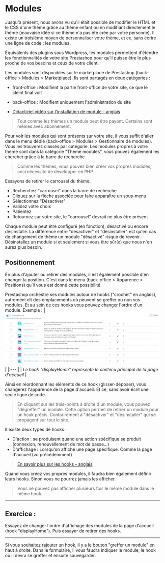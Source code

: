 # Modules

Jusqu'à présent, nous avons vu qu'il était possible de modifier le HTML et le CSS d'une thème grâce au thème enfant ou en modifiant directement le thème (mauvaise idée si ce thème n'a pas été crée par votre personne). Il existe un troisième moyen de personnaliser votre thème, et ce, sans écrire une ligne de code : les modules.

Équivalents des plugins sous Wordpress, les modules permettent d'étendre les fonctionnalités de votre site Prestashop pour qu'il puisse être le plus proche de vos besoins et ceux de votre client.

Les modules sont disponibles sur le marketplace de Prestashop (back-office > Modules > Marketplace). Ils sont partagés en deux catégories :
- front-office : Modifient la partie front-office de votre site, ce que le cleint final voit
- back-office : Modifient uniquement l'administration du site

- [Didacticiel vidéo sur l'installation de module - anglais](https://www.youtube.com/watch?v=nG3VSMQ593s&t=125s)

> Tout comme les thèmes un module peut être payant. Certains sont mêmes avec abonnement.

Pour voir les modules qui sont présents sur votre site, il vous suffit d'aller dans le menu dédié (back-office > Modules > Gestionnaire de modules). Vous les trouverez classés par catégorie. Les modules propres à votre thème sont dans la catégorie "Theme modules", vous pouvez également les chercher grâce à la barre de recherche.

> Comme les thèmes, vous pouvez bien créer vos propres modules, ceci nécessite de développer en PHP

Essayons de retirer le carrousel du thème. 
- Recherchez "carrousel" dans la barre de recherche
- Cliquez sur la flèche associée pour faire apparaître un sous-menu
- Sélectionnez "Désactiver"
- Validez votre choix
- Patientez
- Retournez sur votre site, le "carrousel" devrait ne plus être présent

Chaque module peut être configuré (en fonction), désactivé ou encore désinstallé. La différence entre "désactiver" et "désinstaller" est qu'en cas de changement de thème un module "désactivé" risque de revenir. Désinstallez un module si et seulement si vous être sûr(e) que nous n'en aurez plus besoin.

## Positionnement

En plus d'ajouter ou retirer des modules, il est également possible d'en changer la position. C'est dans le menu (back-office > Apparence > Positions) qu'il vous est donné cette possibilité.

Prestashop orchestre ses modules autour de hooks ("crochet" en anglais), autrement dit des emplacements où peuvent se greffer ou non vos modules. Et au sein de ces hooks vous pouvez changer l'ordre d'un module. Exemple : 
| ![](capture-2.jpg) |
|:---:|
| _Le hook "displayHome" représente le contenu principal de la page d'accueil_ |

Ainsi en réordonnant les éléments de ce hook (glisser-déposer), vous changerez l'apparence de la page d'accueil. Et ce, sans avoir écrit une seule ligne de code.

> En cliquant sur les trois-points à droite d'un module, vous pouvez "dégreffer" un module. Cette option permet de retirer un module pour un hook précis. Contrairement à "désactiver" et "désinstaller" qui se propagent sur tout le site.

Il existe deux types de hooks :
- D'action : se produisent quand une action spécifique se produit (connexion, renouvellement de mot de passe...)
- D'affichage : Lorsqu'on affiche une page spécifique. Comme la page d'accueil (vu précédemment)

> [En savoir plus sur les hooks - anglais](https://devdocs.prestashop-project.org/8/modules/concepts/hooks/)

Quand vous créez vos propres modules, il faudra bien également définir leurs hooks. Sinon vous ne pourrez jamais les afficher.

> Vous ne pouvez pas afficher plusieurs fois le même module dans le même hook.

___
## Exercice :
Essayez de changer l'ordre d'affichage des modules de la page d'accueil (hook "displayHome"). Puis essayer de retirer des hooks.
___

Si vous souhaitez rajouter un hook, il y a le bouton "greffer un module" en haut à droite. Dans le formulaire, il vous faudra indiquer le module, le hook où il devra se greffer et ensuite sauvegarder.

